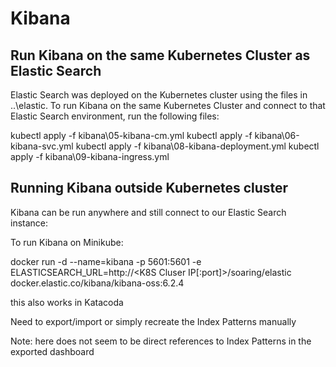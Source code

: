 # Kibana

## Run Kibana on the same Kubernetes Cluster as Elastic Search

Elastic Search was deployed on the Kubernetes cluster using the files in ..\elastic. To run Kibana on the same Kubernetes Cluster and connect to that Elastic Search environment, run the following files:

kubectl apply -f kibana\05-kibana-cm.yml
kubectl apply -f kibana\06-kibana-svc.yml
kubectl apply -f kibana\08-kibana-deployment.yml
kubectl apply -f kibana\09-kibana-ingress.yml


## Running Kibana outside Kubernetes cluster
Kibana can be run anywhere and still connect to our Elastic Search instance:

To run Kibana on Minikube:

docker run -d   --name=kibana   -p 5601:5601   -e ELASTICSEARCH_URL=http://<K8S Cluser IP[:port]>/soaring/elastic  docker.elastic.co/kibana/kibana-oss:6.2.4

this also works in Katacoda


Need to export/import or simply recreate the Index Patterns manually

Note: here does not seem to be direct references to Index Patterns in the exported dashboard

